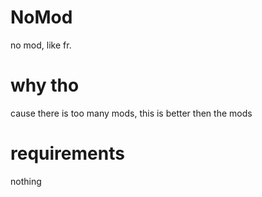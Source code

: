 # NoMod
no mod, like fr.

# why tho
cause there is too many mods, this is better then the mods

# requirements
nothing
